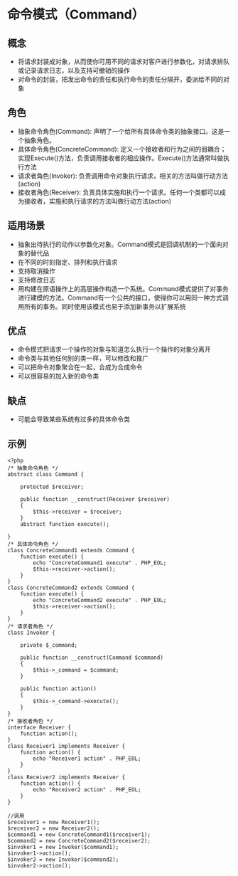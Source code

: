 # 命令模式（Command）

## 概念
- 将请求封装成对象，从而使你可用不同的请求对客户进行参数化，对请求排队或记录请求日志，以及支持可撤销的操作
- 对命令的封装，把发出命令的责任和执行命令的责任分隔开，委派给不同的对象

## 角色
- 抽象命令角色(Command): 声明了一个给所有具体命令类的抽象接口。这是一个抽象角色。
- 具体命令角色(ConcreteCommand): 定义一个接收者和行为之间的弱耦合；实现Execute()方法，负责调用接收者的相应操作。Execute()方法通常叫做执行方法
- 请求者角色(Invoker): 负责调用命令对象执行请求，相关的方法叫做行动方法(action)
- 接收者角色(Receiver): 负责具体实施和执行一个请求。任何一个类都可以成为接收者，实施和执行请求的方法叫做行动方法(action)

## 适用场景
- 抽象出待执行的动作以参数化对象。Command模式是回调机制的一个面向对象的替代品
- 在不同的时刻指定、排列和执行请求
- 支持取消操作
- 支持修改日志
- 用构建在原语操作上的高层操作构造一个系统。Command模式提供了对事务进行建模的方法。Command有一个公共的接口，使得你可以用同一种方式调用所有的事务。同时使用该模式也易于添加新事务以扩展系统

## 优点
- 命令模式把请求一个操作的对象与知道怎么执行一个操作的对象分离开
- 命令类与其他任何别的类一样，可以修改和推广
- 可以把命令对象聚合在一起，合成为合成命令
- 可以很容易的加入新的命令类

## 缺点
- 可能会导致某些系统有过多的具体命令类

## 示例

    <?php
    /* 抽象命令角色 */
    abstract class Command {

        protected $receiver;

        public function __construct(Receiver $receiver)
        {
            $this->receiver = $receiver;
        }
        abstract function execute();

    }
    /* 具体命令角色 */
    class ConcreteCommand1 extends Command {
        function execute() {
            echo "ConcreteCommand1 execute" . PHP_EOL;
            $this->receiver->action();
        }
    }
    class ConcreteCommand2 extends Command {
        function execute() {
            echo "ConcreteCommand2 execute" . PHP_EOL;
            $this->receiver->action();
        }
    }
    /* 请求者角色 */
    class Invoker {

        private $_command;

        public function __construct(Command $command)
        {
            $this->_command = $command;
        }

        public function action()
        {
            $this->_command->execute();
        }
    }
    /* 接收者角色 */
    interface Receiver {
        function action();
    }
    class Receiver1 implements Receiver {
        function action() {
            echo "Receiver1 action" . PHP_EOL;
        }
    }
    class Receiver2 implements Receiver {
        function action() {
            echo "Receiver2 action" . PHP_EOL;
        }
    }

    //调用
    $receiver1 = new Receiver1();
    $receiver2 = new Receiver2();
    $command1 = new ConcreteCommand1($receiver1);
    $command2 = new ConcreteCommand2($receiver2);
    $invoker1 = new Invoker($command1);
    $invoker1->action();
    $invoker2 = new Invoker($command2);
    $invoker2->action();


